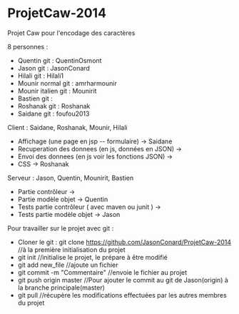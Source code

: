 ProjetCaw-2014
==============

Projet Caw pour l'encodage des caractères

8 personnes : 
- Quentin git : QuentinOsmont
- Jason git : JasonConard
- Hilali git : Hilali1
- Mounir normal git : amrharmounir 
- Mounir italien git : Mounirit
- Bastien git : 
- Roshanak git : Roshanak
- Saidane git : foufou2013


Client : Saidane, Roshanak, Mounir, Hilali
- Affichage (une page en jsp -- formulaire) -> Saidane
- Recuperation des donnees (en js, données en JSON) ->
- Envoi des donnees (en js voir les fonctions JSON) ->
- CSS -> Roshanak


Serveur : Jason, Quentin, Mounirit, Bastien
- Partie contrôleur -> 
- Partie modèle objet -> Quentin
- Tests partie contrôleur ( avec maven ou junit ) ->
- Tests partie modèle objet -> Jason

Pour travailler sur le projet avec git :
- Cloner le git : git clone https://github.com/JasonConard/ProjetCaw-2014 //à la première initialisation du projet
- git init //initialise le projet, le prépare à être modifié
- git add new_file //ajoute un fichier
- git commit -m "Commentaire" //envoie le fichier au projet
- git push origin master //Pour ajouter le commit au git de Jason(origin) à la branche principale(master)
- git pull //récupère les modifications effectuées par les autres membres du projet
